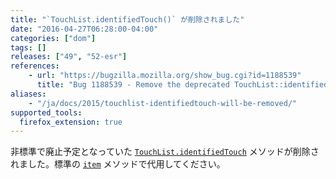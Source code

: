 ```yaml
---
title: "`TouchList.identifiedTouch()` が削除されました"
date: "2016-04-27T06:28:00-04:00"
categories: ["dom"]
tags: []
releases: ["49", "52-esr"]
references:
    - url: "https://bugzilla.mozilla.org/show_bug.cgi?id=1188539"
      title: "Bug 1188539 - Remove the deprecated TouchList::identifiedTouch method"
aliases:
    - "/ja/docs/2015/touchlist-identifiedtouch-will-be-removed/"
supported_tools:
  firefox_extension: true
---
```

非標準で廃止予定となっていた [`TouchList.identifiedTouch`](https://developer.mozilla.org/docs/Web/API/TouchList/identifiedTouch) メソッドが削除されました。標準の [`item`](https://developer.mozilla.org/docs/Web/API/TouchList/item) メソッドで代用してください。
